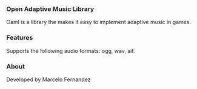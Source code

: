 ### Open Adaptive Music Library

Oaml is a library the makes it easy to implement adaptive music in games.

### Features

Supports the following audio formats: ogg, wav, aif.

### About

Developed by Marcelo Fernandez
